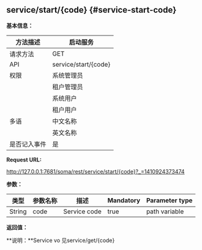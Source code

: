 ## service/start/{code} {#service-start-code}

**基本信息：**

| 方法描述 | 启动服务 |
| --- | --- |
| 请求方法 | GET |
| API | service/start/{code} |
| 权限 | 系统管理员 | 是 |
|  | 租户管理员 | 是，（只能操作新增的停止的服务） |
|  | 系统用户 | 是 |
|  | 租户用户 | 是，（只能操作用户自己新增的停止的服务） |
| 多语 | 中文名称 | 启动服务 |
|  | 英文名称 | **Startservice** |
| 是否记入事件 | 是 |

**Request URL:**

http://127.0.0.1:7681/soma/rest/service/start/{code}?_=1410924373474

**参数：**

| **类型** | **参数名称** | **描述** | **Mandatory** | **Parameter type** |
| --- | --- | --- | --- | --- |
| String | code | Service code | true | path variable |

**返回值：**

**说明：**Service vo 见service/get/{code}